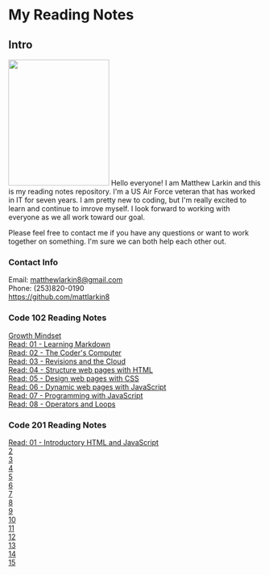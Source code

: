 # **My Reading Notes**

## **Intro**

<img src="https://user-images.githubusercontent.com/104344814/165158585-2c82acc3-4646-48fb-bfff-8ba10c0c8ea5.jpeg" width="200" height="250" />  
Hello everyone! I am Matthew Larkin and this is my reading notes repository. I'm a US Air Force veteran that has worked in IT for seven years. I am pretty new to coding, but I'm really excited to learn and continue to imrove myself. I look forward to working with everyone as we all work toward our goal.

Please feel free to contact me if you have any questions or want to work together on something. I'm sure we can both help each other out.

### **Contact Info**

Email: matthewlarkin8@gmail.com  
Phone: (253)820-0190  
<https://github.com/mattlarkin8>

### **Code 102 Reading Notes**

[Growth Mindset](reading-notes/102/Growth%20Mindset.md)  
[Read: 01 - Learning Markdown](reading-notes/102/Markdown.md)  
[Read: 02 - The Coder's Computer](reading-notes/102/Coder.md)  
[Read: 03 - Revisions and the Cloud](reading-notes/102/Cloud.md)  
[Read: 04 - Structure web pages with HTML](reading-notes/102/HTML.md)  
[Read: 05 - Design web pages with CSS](reading-notes/102/CSS.md)  
[Read: 06 - Dynamic web pages with JavaScript](reading-notes/102/JS.md)  
[Read: 07 - Programming with JavaScript](reading-notes/102/Functions.md)  
[Read: 08 - Operators and Loops](reading-notes/102/Loops.md)  

### **Code 201 Reading Notes**

[Read: 01 - Introductory HTML and JavaScript](reading-notes/201/class-01.md)  
[2](class-02.md)  
[3](class-03.md)  
[4](class-04.md)  
[5](class-05.md)  
[6](class-06.md)  
[7](class-07.md)  
[8](class-08.md)  
[9](class-09.md)  
[10](class-10.md)  
[11](class-11.md)  
[12](class-12.md)  
[13](class-13.md)  
[14](class-14.md)  
[15](class-15.md)  
